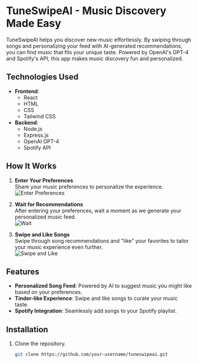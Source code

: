 # TuneSwipeAI - Music Discovery Made Easy

TuneSwipeAI helps you discover new music effortlessly. By swiping through songs and personalizing your feed with AI-generated recommendations, you can find music that fits your unique taste. Powered by OpenAI's GPT-4 and Spotify's API, this app makes music discovery fun and personalized.

## Technologies Used

- **Frontend**: 
  - React
  - HTML
  - CSS
  - Tailwind CSS
- **Backend**: 
  - Node.js
  - Express.js
  - OpenAI GPT-4
  - Spotify API

## How It Works

1. **Enter Your Preferences**  
   Share your music preferences to personalize the experience.  
   ![Enter Preferences](https://github.com/user-attachments/assets/6068d92e-216f-4917-809a-66c8367256b6)

2. **Wait for Recommendations**  
   After entering your preferences, wait a moment as we generate your personalized music feed.  
   ![Wait](https://github.com/user-attachments/assets/10d69523-6f67-4e7b-a55d-cbea208b73de)

3. **Swipe and Like Songs**  
   Swipe through song recommendations and "like" your favorites to tailor your music experience even further.  
   ![Swipe and Like](https://github.com/user-attachments/assets/0b70e10a-5dc9-49cb-9f81-cc58c325a740)

## Features

- **Personalized Song Feed**: Powered by AI to suggest music you might like based on your preferences.
- **Tinder-like Experience**: Swipe and like songs to curate your music taste.
- **Spotify Integration**: Seamlessly add songs to your Spotify playlist.

## Installation

1. Clone the repository.
   ```bash
   git clone https://github.com/your-username/tuneswipeai.git

